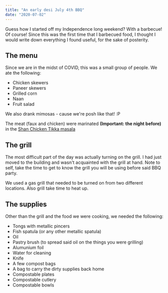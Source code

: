 ```yaml
---
title: "An early desi July 4th BBQ"
date: "2020-07-02"
---
```


Guess how I started off my Independence long weekend? With a barbecue! Of course! Since this was the first time that I barbecued food, I thought I would write down everything I found useful, for the sake of posterity. 

## The menu
Since we are in the midst of COVID, this was a small group of people. We ate the following:
- Chicken skewers
- Paneer skewers
- Grilled corn
- Naan
- Fruit salad

We also drank mimosas - cause we're posh like that! :P

The meat (faux and chicken) were marinated **(Important: the night before)** in the [Shan Chicken Tikka masala](https://www.shanfoods.com/product/recipe-mixes/bbq/chicken-tikka/)

<amp-img src="/bbq-prep.jpg"
    width="3024"
    height="4032"  
    layout="intrinsic">
</amp-img>

## The grill

The most difficult part of the day was actually turning on the grill. I had just moved to the building and wasn't acquainted with the grill at hand. Note to self, take the time to get to know the grill you will be using before said BBQ party. 

We used a gas grill that needed to be turned on from two different locations. Also grill take time to heat up. 

<amp-img src="/bbq-final.jpg"
    width="3024"
    height="4023"  
    layout="intrinsic">
</amp-img>

## The supplies

Other than the grill and the food we were cooking, we needed the following:
- Tongs with metallic pincers
- Fish spatula (or any other metallic spatula)
- Oil
- Pastry brush (to spread said oil on the things you were grilling)
- Alumunium foil
- Water for cleaning
- Knife
- A few compost bags
- A bag to carry the dirty supplies back home
- Compostable plates
- Compostable cutlery
- Compostable bowls